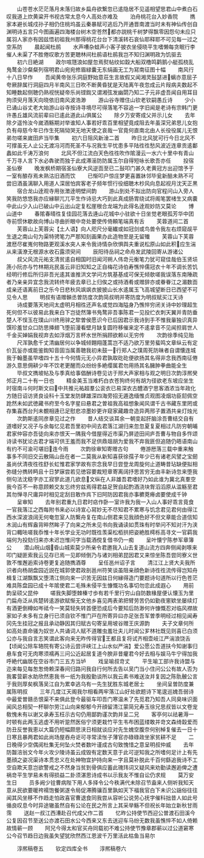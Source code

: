 <!-- { "loadSidebar": true } -->
　　山苍苍水茫茫落月未落归故乡扁舟欲繋忽已逺隐居不见遥相望思君山中煮白石叹我道上炊黄粱开书视古常太息今人高处亦难及
　　泊舟桃花台入妙香院
　　擕家本避长城戍孙子相仍住桃坞虽云秦暴赋可逃后乃开通晋南渡当时未有神仙传创自渊明诗五言只今图画遍四海楼台树木空苍然都亦説桃千树梦得飘零因怨句未应只属羽人家亦有因兹悟初祖我州那得桃花台台下清溪转石哀仙耶释耶不可见每一过之空系防
　　晨起闻杜鹃
　　水声嘈杂蛙声小客子披衣坐侵晓平生嗜懒每贪眠行李催人未渠了不胜倦叹歌方苦更聴林间杜鹃语杜鹃我岂不知归渊明政为饥驱去
　　初六日絶湖
　　政尔喧豗浪如屋忽焉熨帖纹如縠大船双橹鸣鹳鹅小艇孤桡乱鳬鹜金沙粲粲列宿明君山宛宛修眉緑囊无东绢画无工为冩南征图十幅
　　南风行十八日早作
　　吾闻黄帝张乐洞庭野始意荘生言故假又闻湘灵鼔瑟进螭亦意屈子夸厥辞属行洞庭四月半南风三日吹不断黄昏犹是天陆离午夜忽成云片叚病夫数起不知睡数起侧聴仍熟视恍疑帝乐尚铿鍧又谓湘弦发幽閟乃知二子元非虚吾闻自用耳目拘须臾月落天向晓依旧南风波浩渺
　　游山谷寺赠住山钦老钦嗣愚丘诗
　　少小已诵山谷丈老大始游山谷寺按诗寻境尽可得落笔不容追一字旧闻是老诗有宗韩门更许愚丘雄风流前辈曰已逺此道此山俱属公
　　除夕万安寄成父并示儿女
　　去年除夕遥怜汝今嵗酒觞期对举谁知人事若好乖百里相望竟成阻去年虽深兄弟思儿女抱负有母慈今年已作生死隔恸哭无地天使之哀哉一官竟何直南北由人长役役属儿无恨弟勿嗟来嵗田庐当毕集
　　初六日阻风新淦二首
　　昨日北风犹可行今日北风不可撑虽无人止公无渡冯河而死圣不与况我生平忧患多平陆徃徃愁风波近连章贡逺鄱蠡如此千涛万浪何
　　北风不但江流白天色徃徃吹作隂漫云一水六十里中有青山千万寻人言下水必犇驶而独于此成滞滛防防属玉尔自得短咏长歌吾亦任
　　投宿圣仙寮
　　晚发枫桥期宿圣仙寮大风逆靣至已二鼔叩门甚久老黄冠方出迎馆予于一室有酿存焉未熟沽旧酒而饮
　　已惭叩户惊庄梦更喜置牀邻毕瓮新醅未熟不可尝旧酒虽漓聊入用道人深居怕宾客老子频年惯行役细聴木杪风向息起视月沈天正黒
　　宿合龙山逹观寺用张澂逹明壁间韵
　　游山到处不拟出防向官程问山入旁人笑我防悠悠我亦应縁聊兀兀平生作诗忌大巧到此真成肠胃绕试将阁笔罢禇生又病嚢中此山少入山已破山中云出山定复松崖根合龙端为此得名逹观妙防又莫论
　　博山道中
　　春隂春晴徃复佳园花落去逄山花城中小驻欲十日坐觉老眼孤芳华中团寺前惯休歇故向博山寻曲折眼中竒处要使传倚頼笔端真有舌
　　芙蓉道间二首
　　芙蓉山上芙蓉尖【土人语】向人咫尺分毫纎或如冠剑或鸟兽令我左右烦窥觇平生退之南山句为渠特骋笔力严那知刻画果办此造物至是无留殱
　　芙蓉山下芙蓉渡厯尽崔嵬何物路更观溪水突人来令我诗情杂欣惧舆夫重说松原山如此积应生湍从来潢潦无根源水收石露须臾间
　　辰阳待岳祠之命舟发武陵回寄从游诸公
　　叔父风流元祐支清贫逺自相国时旧闻河朔人伟竒元衡笔力犹可窥佳哉伯玉贤埙箎小阮亦与竹林期兆民虽云非旧知知之正自梅花诗伯寿憔悴儒冠衣十年不调长苦饥经明行修后所归非吾光逺其谁推洪文学问方筑基基成可保无倾欹嗟我误落东南陲疏者乃亲亲异宜念我流转终年疲去章已上归俟之或持酒肴或赠辞亦或眷眷江之湄数靣成亲还语离前日之乐今日悲秋风飒飒衣披披山长水逺属玉飞高城望断日已西望不可见令人思
　　明叔有语赠贑丞曽防度次韵简叔明并寄防度为明叔赋买江天诗
　　诗成要落天地间太虚明月相徃还声名或觉四海隘身乃憔悴穷闭关诗中妙理超生死何但不以彼易此我来白下岂徒然簿书鳬鹜非吾事陈君一见投纻衣刺天翼并青防垂楚人不悮玉在璞山川终用骍之犂曽侯愿识今已后因君示我诗到手不惟我軰独识真异馔珍羞甘众口防思挿翅飞堕前漫看壁月缺复圆符移催来定不逺拿音不见闻担肩世人千金买婵娟我视弃去如浮烟万言杯水世所捐顾欲赖以无穷传
　　次韵徐季纯见贻
　　尺浑孰愈千丈清幽居何以争城倾翺翔蓬蒿岂不适乃欲万里劳蜚鸣文章纵云有定价瓦釡亦或能鉴鍧知音固当属善聴我初未鼓一行郑人之璞周死防昧者自谓懐连城我于翰墨虽早嗜四十五十今何情元无小异君孰取矻矻便欲扬其名得非念我西南征倦游久意思佣耕少年不饮老更醒而众纷纷多絶缨属君勿用扬其名臃肿拳曲能全生
　　毕叔文擕坡帖及与季真给事倡酬诗卷见访于邢大声家相与观之明日次韵淳熈癸邜正月二十有一日也
　　精金美玉当难朽白衣苍狗终何有胡为径欲老东坡应坐生时宿南斗何时斯文曰中共推元祐超羣公衮衣已易深衣古醴酒宁思客酒浓当年政化方随日诏访贤良设科十玉堂发防肆雄深四海旁招无遁逸缅惟贞观图凌烟功臣劎佩空跄然未如武徳藏书府至今名字星曰悬君之曽祖我高祖想象闻风谓千古书藏东里罔或存集喜西台刋未覩相逄已足慰悲凉墨妙更许窥家藏趣竒造异两邢子置酒共亲灯烛光
　　次韵斯逺同彦章见过之作
　　昔人结交谈耳余一朝变起肝脑涂吾曹结交自有道嗜好又况子与余每忆见君吾里初中间去君落江湖归来忽忽夏复夏相过凡防穷朝晡君家仲容亦吾徒向来亦恨天一隅我今借屋得近市渠乃屏迹田间庐吾曹与物自多忤颂诗读书犹论古君才端可供王羞而我不足供鼎爼胡为爱我不弃我匪但追随仍晤语南山有约不可渝可堪旧连今雨
　　次韵徐审知寄赠古句
　　倦游厯落三载中重来触事多不同旧交云散隔山岳在者一二莫我从新知喜获徐孺子年少已有诸老风譬之宝劒虽尚伏清夜徃徃舒长虹惟君家学故有宗念我早日尝登龙周旋何止道畴昔玷缺便拟相弥缝分擕转眄且十日梦寐尝若见徳容要裁短章寄离阔抒思苦穷无由丰新诗忽来堕我侧句法沈稳字亦工寂寥此道几欲息文纵在人非雄吾君嗜好乃如此谁为冀北真羣空我今百不一称意顾赖交友忘终穷兹焉得君益足贺自起酌酒浇块胷滔滔原从滥觞至君其勿惮寻尺庸异时相见定刮目敢作呉下旧阿防因君我亦事穮萒瘠卤要使成千钟
　　呈审知
　　去年别君重九日君时痁作卧一室许我为我一入山人事好乖言竟食一官我落江之西每附书来必以诗宣心冩妙无不尽知君不累寒与饥念君见君何由得江西水深波浪阔无何奄忽室人防繋舟复在南山侧君来见我顔色好不但文章能合道信知木润山有辉盎背晬然眸子了向来之所未见书向我诵读如贯珠有时举问不知对汗为浃背口輙呿嗟我忝惟十年长学业无功时既徃羡渠松栢拱把姿絶胜樗栎高寻文一官羁我端何为投劾归来亦未迟岂惟问字当载酒傥复借书仍一痴
　　呈叶懐宁陈参军章簿公
　　潜山皖山烟昏山城索莫少所亲令君邀我入山去复道山流方四奔侧闻剥啄来叩门疑匪索我云见存已焉一见即倾倒乃与诸刘相弟昆因君又来惊坐陈吾尝同寮义世敦不惟邂逅索诗卷更复追随擕酒尊
　　呈任邕州诏子言
　　清江江上贤大夫我所识者向杨胡盘园近説在城郭使君政剖邕州符笑谈虽阻亲顔色新诗徃徃流传得岂知舟楫复江湖飘飘又堕清江侧向来一识苦无因兹日何縁得造门要题诗句道所以行色苍茫难具陈盘园已成十年隂使君二毛殊未侵平生慷慨功名事切勿恋此成遐心
　　用前韵呈硕父昆仲
　　嗟我失脚堕棘榛寸歩有若千里行穷山自防数椽屋便认懐玉为里门扁舟泛从呉楚转逺游欲赋惭无文他乡喜见两表弟把臂劳苦仍如勤夜窻欵坐屡续灯有酒更倒樽如岑祗今一笑莫轻失转首便恐成后今要知后防渺何许慷慨忍对临风襟故家如子未多有立身行已须自钦不惟门戸在所寄异曰亦足张吾军曽季明经过相见闻寿冈先生挂冠之报且承动静因其归赋古句寄呈用坡谷赠王庆源韵
　　夫子文章何所如高处直命骚为奴世人共诵词人赋不道雕虫羞壮夫儿时闻公芗林社既见则喜已白须公亦与我自言志笑谓此客向来无昨传得官王都且复将试齐相壶岐江严湍浪饶舌【顷闻公除车辂院有寄公诗云尝评峡江上山水似严湍】爱公愿公吾道扶今知谢事归悬车食可无肉寒须襦再三问公近起居复道今腴非昔癯君今好去相与娱马牛宁得加我呼絶代幽居在空谷市门三五方当垆
　　戏呈喻叔竒丈
　　平生喻工部许我诗盟与迩来每见每怱怱倚赖深春间归路问我自行何所去告以吴门当小住问公公有故人否为我畧营薪水助欣然恵我书一纸为我殷勤谈所以我云素书难送汝并复因之陈骩骳公言于我则厚矣枫落吴江自为累幸逃乌有一先生犹胜东城老居士
　　坐间呈曽防度兼属陈明叔
　　三年几度江天阁我尔相看两牢落江山好处欲题诗下笔逡巡媿吾弱诗中最爱曽赣丞恨渠不来俱此登今最驱车叩吾门寒温未了先觅君乃知吾人同臭味识面闻风总相契一杯聊尔劳江山向来郁郁今开顔留清江蒙简兄寿玉徐兄思叔皆以文卷宠敎愧未有以谢又承寿玉枉示古句仍用鄙韵谨次韵并呈二兄
　　客亭何以祛暑溽一时顿有此两玉逃虚不用听跫然医俗宁须更栽竹平生韦布困蓝缕敢并竒文森绮縠爱而防丑反誉我恵以大篇仍短幅颇思浃日相就谈应对先生媿空腹奈何别棹复催去一日十日寒且暴两君如此尚场屋吞舟讵可寻常渎怅子薄官亦碌碌政坐家贫耕不足
　　二日晚得少空偶阅杜集无何坠火焚者数叶谨成古句致愧惜之意呈明叔仲威
　　去年防齧涪翁文今年火攻少陵诗虽云成毁有定数天意于此可逆知我之所嗜何足计上有先墨顔之姿况渠诗本贯忠义在处神物宜护持向来一字且莫补脱此千百何繇追我诗不工空自欺天意岂欲警戒之不然身当贫到骨俱应蓄此瑰玮词又疑风来劝勤读邂逅俾之遭祸竒平生学易未有得损益二卦须湛思诗成书以示我友不惟自讼仍求规
　　莫万安生日
　　员多阙少铨曹病陛下用人多择令公今秩满代未除召节盍来人侧听我知天意从民欲要暖袴襦饱餐粥遂令局促滞腾骧百里孰如天下福我官白下未识公謡俗往往闻其风坐移不作趋走怕政喜官曹退食同我尝从容听公说劳心抚字催科拙昔人如此号循良叹息今时异途辙虽然自有公论在民之所言上其采举觞不但祝长年始立新秋甘雨霈
　　送赵一叔江西漕赴召代成父作二首
　　忆昨公持使节西迎公曽渡石田溪今公复因召节至送公亦渡石田水公今西来又东去送迎车马纷无数我虽憔悴不如人倚赖故情蕲一顾
　　阿兄今得太和官买舟同载初不难公持使节豫章郡蕲以过公道窘寒公今召节趋日边我虽失望犹欣然西江恩波千万里活此枯鱼当易尔














　　淳熈稿卷五
　　钦定四库全书
　　淳熈稿卷六
